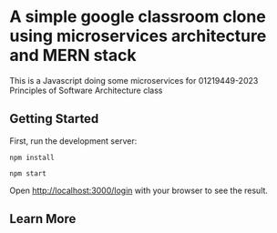 # A simple google classroom clone using microservices architecture and MERN stack

This is a Javascript doing some microservices for 01219449-2023 Principles of Software Architecture class

## Getting Started

First, run the development server:

```
npm install

npm start
```

Open [http://localhost:3000/login](http://localhost:3000/login) with your browser to see the result.


## Learn More
